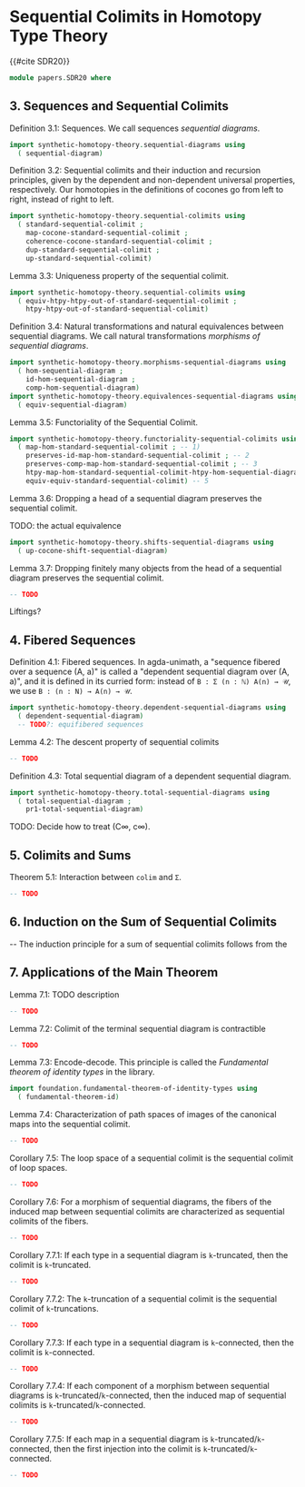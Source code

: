 # Sequential Colimits in Homotopy Type Theory

{{#cite SDR20}}

```agda
module papers.SDR20 where
```

## 3. Sequences and Sequential Colimits

Definition 3.1: Sequences. We call sequences _sequential diagrams_.

```agda
import synthetic-homotopy-theory.sequential-diagrams using
  ( sequential-diagram)
```

Definition 3.2: Sequential colimits and their induction and recursion
principles, given by the dependent and non-dependent universal properties,
respectively. Our homotopies in the definitions of cocones go from left to
right, instead of right to left.

```agda
import synthetic-homotopy-theory.sequential-colimits using
  ( standard-sequential-colimit ;
    map-cocone-standard-sequential-colimit ;
    coherence-cocone-standard-sequential-colimit ;
    dup-standard-sequential-colimit ;
    up-standard-sequential-colimit)
```

Lemma 3.3: Uniqueness property of the sequential colimit.

```agda
import synthetic-homotopy-theory.sequential-colimits using
  ( equiv-htpy-htpy-out-of-standard-sequential-colimit ;
    htpy-htpy-out-of-standard-sequential-colimit)
```

Definition 3.4: Natural transformations and natural equivalences between
sequential diagrams. We call natural transformations _morphisms of sequential
diagrams_.

```agda
import synthetic-homotopy-theory.morphisms-sequential-diagrams using
  ( hom-sequential-diagram ;
    id-hom-sequential-diagram ;
    comp-hom-sequential-diagram)
import synthetic-homotopy-theory.equivalences-sequential-diagrams using
  ( equiv-sequential-diagram)
```

Lemma 3.5: Functoriality of the Sequential Colimit.

```agda
import synthetic-homotopy-theory.functoriality-sequential-colimits using
  ( map-hom-standard-sequential-colimit ; -- 1)
    preserves-id-map-hom-standard-sequential-colimit ; -- 2
    preserves-comp-map-hom-standard-sequential-colimit ; -- 3
    htpy-map-hom-standard-sequential-colimit-htpy-hom-sequential-diagram ; -- 4
    equiv-equiv-standard-sequential-colimit) -- 5
```

Lemma 3.6: Dropping a head of a sequential diagram preserves the sequential
colimit.

TODO: the actual equivalence

```agda
import synthetic-homotopy-theory.shifts-sequential-diagrams using
  ( up-cocone-shift-sequential-diagram)
```

Lemma 3.7: Dropping finitely many objects from the head of a sequential diagram
preserves the sequential colimit.

```agda
-- TODO
```

Liftings?

## 4. Fibered Sequences

Definition 4.1: Fibered sequences. In agda-unimath, a "sequence fibered over a
sequence (A, a)" is called a "dependent sequential diagram over (A, a)", and it
is defined in its curried form: instead of `B : Σ (n : ℕ) A(n) → 𝒰`, we use
`B : (n : N) → A(n) → 𝒰`.

```agda
import synthetic-homotopy-theory.dependent-sequential-diagrams using
  ( dependent-sequential-diagram)
  -- TODO?: equifibered sequences
```

Lemma 4.2: The descent property of sequential colimits

```agda
-- TODO
```

Definition 4.3: Total sequential diagram of a dependent sequential diagram.

```agda
import synthetic-homotopy-theory.total-sequential-diagrams using
  ( total-sequential-diagram ;
    pr1-total-sequential-diagram)
```

TODO: Decide how to treat (C∞, c∞).

## 5. Colimits and Sums

Theorem 5.1: Interaction between `colim` and `Σ`.

```agda
-- TODO
```

## 6. Induction on the Sum of Sequential Colimits

-- The induction principle for a sum of sequential colimits follows from the

## 7. Applications of the Main Theorem

Lemma 7.1: TODO description

```agda
-- TODO
```

Lemma 7.2: Colimit of the terminal sequential diagram is contractible

```agda
-- TODO
```

Lemma 7.3: Encode-decode. This principle is called the _Fundamental theorem of
identity types_ in the library.

```agda
import foundation.fundamental-theorem-of-identity-types using
  ( fundamental-theorem-id)
```

Lemma 7.4: Characterization of path spaces of images of the canonical maps into
the sequential colimit.

```agda
-- TODO
```

Corollary 7.5: The loop space of a sequential colimit is the sequential colimit
of loop spaces.

```agda
-- TODO
```

Corollary 7.6: For a morphism of sequential diagrams, the fibers of the induced
map between sequential colimits are characterized as sequential colimits of the
fibers.

```agda
-- TODO
```

Corollary 7.7.1: If each type in a sequential diagram is `k`-truncated, then the
colimit is `k`-truncated.

```agda
-- TODO
```

Corollary 7.7.2: The `k`-truncation of a sequential colimit is the sequential
colimit of `k`-truncations.

```agda
-- TODO
```

Corollary 7.7.3: If each type in a sequential diagram is `k`-connected, then the
colimit is `k`-connected.

```agda
-- TODO
```

Corollary 7.7.4: If each component of a morphism between sequential diagrams is
`k`-truncated/`k`-connected, then the induced map of sequential colimits is
`k`-truncated/`k`-connected.

```agda
-- TODO
```

Corollary 7.7.5: If each map in a sequential diagram is
`k`-truncated/`k`-connected, then the first injection into the colimit is
`k`-truncated/`k`-connected.

```agda
-- TODO
```
